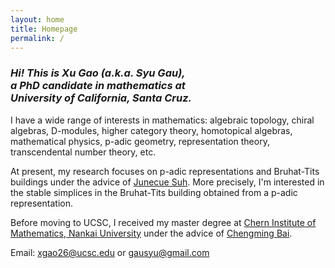 ```yaml
---
layout: home
title: Homepage
permalink: /
---
```


### *Hi! This is Xu Gao (a.k.a. Syu Gau),<br> a PhD candidate in mathematics at<br> University of California, Santa Cruz.*

I have a wide range of interests in mathematics: algebraic topology, chiral algebras, D-modules, higher category theory, homotopical algebras, mathematical physics, p-adic geometry, representation theory, transcendental number theory, etc. 

At present, my research focuses on p-adic representations and Bruhat-Tits buildings under the advice of [Junecue Suh](https://www.math.ucsc.edu/people/faculty.php?uid=jusuh). More precisely, I'm interested in the stable simplices in the Bruhat-Tits building obtained from a p-adic representation.

Before moving to UCSC, I received my master degree at [Chern Institute of Mathematics, Nankai University](http://en.cim.nankai.edu.cn/) under the advice of [Chengming Bai](http://en.cim.nankai.edu.cn/info/1142/1295.htm). 

Email: <xgao26@ucsc.edu> or <gausyu@gmail.com>
